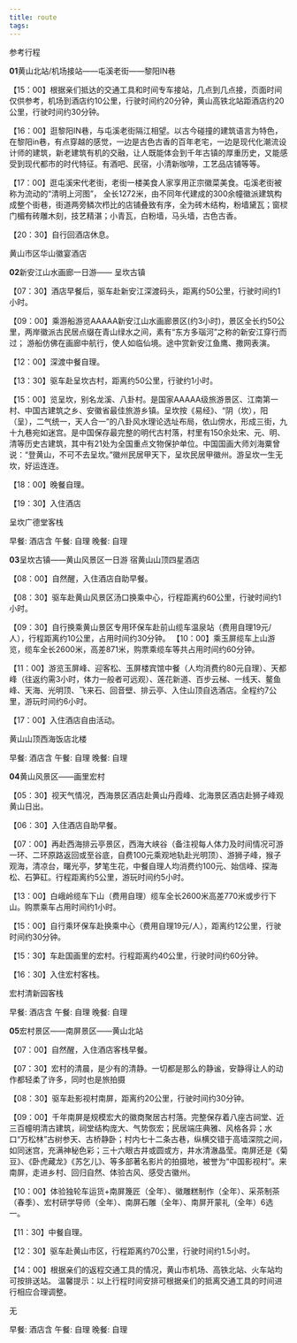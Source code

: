 ```yaml
---
title: route
tags:
---
```


参考行程

**01**黄山北站/机场接站——屯溪老街——黎阳IN巷

【15：00】根据亲们抵达的交通工具和时间专车接站，几点到几点接，页面时间仅供参考，机场到酒店约10公里，行驶时间约20分钟，黄山高铁北站距酒店约20公里，行驶时间约30分钟。

【16：00】逛黎阳IN巷，与屯溪老街隔江相望。以古今碰撞的建筑语言为特色，在黎阳in巷，有点穿越的感觉，一边是古色古香的百年老宅，一边是现代化潮流设计师的建筑，新老建筑有机的交融，让人既能体会到千年古镇的厚重历史，又能感受到现代都市的时代特征。有酒吧、民宿，小清新咖啡，工艺品店铺等等。

【17：00】逛屯溪宋代老街，老街一楼美食人家享用正宗徽菜美食。屯溪老街被称为流动的“清明上河图”， 全长1272米，由不同年代建成的300余幢徽派建筑构成整个街巷，街道两旁鳞次栉比的店铺叠致有序，全为砖木结构，粉墙黛瓦；窗棂门楣有砖雕木刻，技艺精湛；小青瓦，白粉墙，马头墙，古色古香。

【20：30】自行回酒店休息。

黄山市区华山徽宴酒店

**02**新安江山水画廊一日游—— 呈坎古镇

【07：30】酒店早餐后，驱车赴新安江深渡码头，距离约50公里，行驶时间约1小时。

【09：00】乘游船游览AAAAA新安江山水画廊景区(约3小时)，景区全长约50公里，两岸徽派古民居点缀在青山绿水之间，素有“东方多瑙河”之称的新安江穿行而过； 游船仿佛在画廊中航行，使人如临仙境。途中赏新安江鱼鹰、撒网表演。

【12：00】深渡中餐自理。

【13：30】驱车赴呈坎古村，距离约50公里，行驶约1小时。

【15：00】览呈坎，别名龙溪、八卦村。是国家AAAAA级旅游景区、江南第一村、中国古建筑之乡、安徽省最佳旅游乡镇。呈坎按《易经》、“阴（坎），阳（呈），二气统一，天人合一”的八卦风水理论选址布局，依山傍水，形成三街，九十九巷宛如迷宫。是中国保存最完整的明代古村落，村里有150余处宋、元、明、清等历史古建筑，其中有21处为全国重点文物保护单位。中国国画大师刘海粟曾说：“登黄山，不可不去呈坎。”徽州民居甲天下，呈坎民居甲徽州。游呈坎一生无坎，好运连连。

【18：00】晚餐自理。

【19：30】入住酒店

呈坎广德堂客栈

早餐: 酒店含 午餐: 自理 晚餐: 自理

**03**呈坎古镇——黄山风景区一日游 宿黄山山顶四星酒店

【08：00】自然醒，入住酒店自助早餐。

【08：30】驱车赴黄山风景区汤口换乘中心，行程距离约60公里，行驶时间约1小时。

【09：30】自行换乘黄山景区专用环保车赴前山缆车温泉站（费用自理19元/人），行程距离约10公里，占用时间约30分钟。 【10：00】乘玉屏缆车上山游览，缆车全长2600米，高差871米，购票乘缆车等共占用时间约60分钟。

【11：00】游览玉屏峰、迎客松、玉屏楼宾馆中餐（人均消费约80元自理）、天都峰（往返约需3小时，体力一般者可远观）、莲花新道、百步云梯、一线天、鳌鱼峰、天海、光明顶、飞来石、回音壁、排云亭、入住山顶自选酒店。全程约7公里，游玩时间约6小时。

【17：00】入住酒店自由活动。

黄山山顶西海饭店北楼

早餐: 酒店含 午餐: 自理 晚餐: 自理

**04**黄山风景区——画里宏村

【05：30】视天气情况，西海景区酒店赴黄山丹霞峰、北海景区酒店赴狮子峰观黄山日出。

【06：30】入住酒店自助早餐。

【07：00】再赴西海排云亭景区，西海大峡谷（备注视每人体力及时间情况可游一环、二环原路返回或至谷底，自费100元乘观地轨赴光明顶）、游狮子峰，猴子观海，清凉台，曙光亭，梦笔生花，中餐自理人均消费约100元、始信峰、探海松、石笋矼。行程距离约5公里，游玩时间约5小时。

【13：00】白峨岭缆车下山（费用自理）缆车全长2600米高差770米或步行下山。购票乘车占用时间约1小时。

【15：00】自行乘环保车赴换乘中心（费用自理19元/人），距离约12公里，行驶时间约30分钟。

【15：30】车赴国画里的宏村。行程距离约40公里，行驶时间约60分钟。

【16：30】入住宏村客栈。

宏村清新园客栈

早餐: 酒店含 午餐: 自理 晚餐: 自理

**05**宏村景区——南屏景区——黄山北站

【07：00】自然醒，入住酒店客栈早餐。

【07：30】宏村的清晨，是少有的清静。一切都是那么的静谧，安静得让人的动作都轻柔了许多，同时也是旅拍摄

【08：30】驱车赴影视村南屏，距离约20公里，行驶时间约30分钟。

【09：00】千年南屏是规模宏大的徽商聚居古村落。完整保存着八座古祠堂、近三百幢明清古建筑，祠堂结构庞大、气势恢宏；民居端庄典雅、风格各异；水口“万松林”古树参天、古桥静卧；村内七十二条古巷，纵横交错于高墙深院之间，如同迷宫，充满神秘色彩；三十六眼古井或圆或方，井水清澈晶莹。南屏还是《菊豆》、《卧虎藏龙》《苏乞儿》、等多部著名影片的拍摄地，被誉为“中国影视村”。来南屏，走进乡村、回归自然、体验古风、感受古徽州。

【10：00】体验独轮车运货+南屏篾匠（全年）、徽雕糕制作（全年）、采茶制茶（春季）、宏村研学导师（全年）、南屏石雕（全年）、南屏开蒙礼（全年）6选一。

【11：30】中餐自理。

【12：30】驱车赴黄山市区，行程距离约70公里，行驶时间约1.5小时。

【14：00】根据亲们的返程交通工具的情况，黄山市机场、高铁北站、火车站均可按排送站。 温馨提示：以上行程时间安排可根据亲们的抵离交通工具的时间进行相应合理调整。

无

早餐: 酒店含 午餐: 自理 晚餐: 自理
